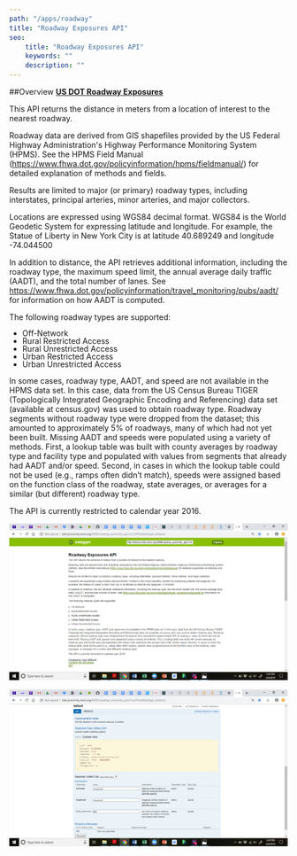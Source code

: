```yaml
---
path: "/apps/roadway"
title: "Roadway Exposures API"
seo:
    title: "Roadway Exposures API"
    keywords: ""
    description: ""
---
```

##Overview
[**US DOT Roadway Exposures**](http://bdt-proximity.renci.org:8080/roadway_proximity_api/v1/ui/#!/default/get_distance)

This API returns the distance in meters from a location of interest to the nearest roadway.

Roadway data are derived from GIS shapefiles provided by the US Federal Highway Administration's Highway Performance Monitoring System (HPMS). See the HPMS Field Manual (https://www.fhwa.dot.gov/policyinformation/hpms/fieldmanual/) for detailed explanation of methods and fields.

Results are limited to major (or primary) roadway types, including interstates, principal arteries, minor arteries, and major collectors.

Locations are expressed using WGS84 decimal format. WGS84 is the World Geodetic System for expressing latitude and longitude. For example, the Statue of Liberty in New York City is at latitude 40.689249 and longitude -74.044500

In addition to distance, the API retrieves additional information, including the roadway type, the maximum speed limit, the annual average daily traffic (AADT), and the total number of lanes. See https://www.fhwa.dot.gov/policyinformation/travel_monitoring/pubs/aadt/ for information on how AADT is computed.

The following roadway types are supported:

<style>li { line-height: 1; }</style>

- Off-Network
- Rural Restricted Access
- Rural Unrestricted Access
- Urban Restricted Access
- Urban Unrestricted Access

In some cases, roadway type, AADT, and speed are not available in the HPMS data set. In this case, data from the US Census Bureau TIGER (Topologically Integrated Geographic Encoding and Referencing) data set (available at census.gov) was used to obtain roadway type. Roadway segments without roadway type were dropped from the dataset; this amounted to approximately 5% of roadways, many of which had not yet been built. Missing AADT and speeds were populated using a variety of methods. First, a lookup table was built with county averages by roadway type and facility type and populated with values from segments that already had AADT and/or speed. Second, in cases in which the lookup table could not be used (e.g., ramps often didn’t match), speeds were assigned based on the function class of the roadway, state averages, or averages for a similar (but different) roadway type.

The API is currently restricted to calendar year 2016.

![Screenshot of Roadway Exposures API in Swagger](roadway-swagger.png)

![Screenshot depicting details about the distance endpoint of the Roadway Exposures API](roadway-distance-endpoint.png)
